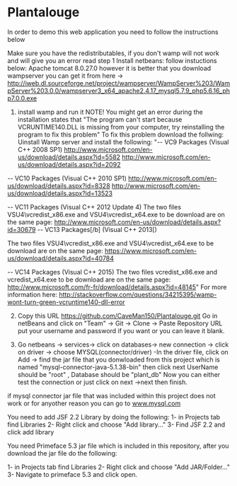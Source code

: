 # Plantalouge
In order to demo this web application you need to follow the instructions below

Make sure you have the redistributables, if you don't wamp will not work and will give you an error read step 1
Install netbeans:
follow instuctions below:
Apache tomcat 8.0.27.0  however it is better that you download wampserver you can get it from here -> http://iweb.dl.sourceforge.net/project/wampserver/WampServer%203/WampServer%203.0.0/wampserver3_x64_apache2.4.17_mysql5.7.9_php5.6.16_php7.0.0.exe

1. install wamp and run it
   NOTE! You might get an error during the installation states that "The program can't start because VCRUNTIME140.DLL is missing from your computer, try reinstalling the program to fix this problem"
To fix this problem download the follwing:
Uinstall Wamp server
and install the following:
"-- VC9 Packages (Visual C++ 2008 SP1) http://www.microsoft.com/en-us/download/details.aspx?id=5582 http://www.microsoft.com/en-us/download/details.aspx?id=2092

-- VC10 Packages (Visual C++ 2010 SP1) http://www.microsoft.com/en-us/download/details.aspx?id=8328 http://www.microsoft.com/en-us/download/details.aspx?id=13523

-- VC11 Packages (Visual C++ 2012 Update 4) The two files VSU4\vcredist_x86.exe and VSU4\vcredist_x64.exe to be download are on the same page: http://www.microsoft.com/en-us/download/details.aspx?id=30679 -- VC13 Packages[/b] (Visual C++ 2013[)

The two files VSU4\vcredist_x86.exe and VSU4\vcredist_x64.exe to be download are on the same page: https://www.microsoft.com/en-us/download/details.aspx?id=40784

-- VC14 Packages (Visual C++ 2015) The two files vcredist_x86.exe and vcredist_x64.exe to be download are on the same page: http://www.microsoft.com/fr-fr/download/details.aspx?id=48145"
For more information here:
http://stackoverflow.com/questions/34215395/wamp-wont-turn-green-vcruntime140-dll-error


2. Copy this URL https://github.com/CaveMan150/Plantalouge.git
Go in netBeans and click on "Team" -> Git -> Clone -> Paste Repository URL 
put your username and password if you want or you can leave it blank.

3.  Go netbeans -> services-> click on databases-> new connection -> click on driver -> choose MYSQL(connector/driver) 
 -In the driver file, click on Add -> find the jar file that you donwloaded from this project which is named "mysql-connector-java-5.1.38-bin" then click next UserName should be "root" , Database should be "plant_db"
 Now you can either test the connection or just click on next ->next then finish.




if mysql connector jar file that was included within this project does not work or for anyother reason you can go to www.mysql.com 




You need to add JSF 2.2 Library by doing the following:
1- in Projects tab find Libraries
2- Right click and choose  "Add library..."
3- Find JSF 2.2 and click add library

You need Primeface 5.3 jar file which is included in this repository, after you download the jar file do the following:

1- in Projects tab find Libraries
2- Right click and choose  "Add JAR/Folder..."
3- Navigate to primeface 5.3 and click open.


